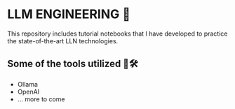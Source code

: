 # LLM ENGINEERING 🚀

This repository includes tutorial notebooks that I have developed to practice the state-of-the-art LLN technologies.

## Some of the tools utilized 🤖🛠️
- Ollama
- OpenAI
- ... more to come
